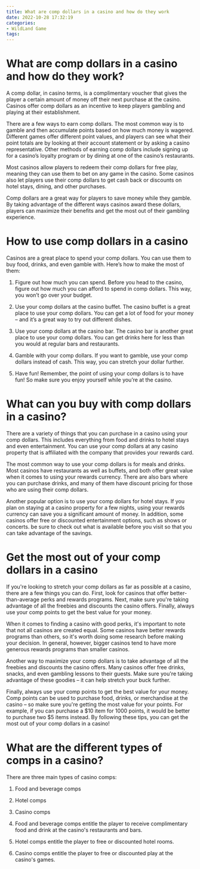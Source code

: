 ```yaml
---
title: What are comp dollars in a casino and how do they work 
date: 2022-10-28 17:32:19
categories:
- WildLand Game
tags:
---
```



#  What are comp dollars in a casino and how do they work? 

A comp dollar, in casino terms, is a complimentary voucher that gives the player a certain amount of money off their next purchase at the casino. Casinos offer comp dollars as an incentive to keep players gambling and playing at their establishment. 

There are a few ways to earn comp dollars. The most common way is to gamble and then accumulate points based on how much money is wagered. Different games offer different point values, and players can see what their point totals are by looking at their account statement or by asking a casino representative. Other methods of earning comp dollars include signing up for a casino’s loyalty program or by dining at one of the casino’s restaurants. 

Most casinos allow players to redeem their comp dollars for free play, meaning they can use them to bet on any game in the casino. Some casinos also let players use their comp dollars to get cash back or discounts on hotel stays, dining, and other purchases. 

Comp dollars are a great way for players to save money while they gamble. By taking advantage of the different ways casinos award these dollars, players can maximize their benefits and get the most out of their gambling experience.

#  How to use comp dollars in a casino 

Casinos are a great place to spend your comp dollars. You can use them to buy food, drinks, and even gamble with. Here’s how to make the most of them:

1. Figure out how much you can spend. Before you head to the casino, figure out how much you can afford to spend in comp dollars. This way, you won’t go over your budget.

2. Use your comp dollars at the casino buffet. The casino buffet is a great place to use your comp dollars. You can get a lot of food for your money – and it’s a great way to try out different dishes.

3. Use your comp dollars at the casino bar. The casino bar is another great place to use your comp dollars. You can get drinks here for less than you would at regular bars and restaurants.

4. Gamble with your comp dollars. If you want to gamble, use your comp dollars instead of cash. This way, you can stretch your dollar further.

5. Have fun! Remember, the point of using your comp dollars is to have fun! So make sure you enjoy yourself while you’re at the casino.

#  What can you buy with comp dollars in a casino? 

There are a variety of things that you can purchase in a casino using your comp dollars. This includes everything from food and drinks to hotel stays and even entertainment. You can use your comp dollars at any casino property that is affiliated with the company that provides your rewards card.

The most common way to use your comp dollars is for meals and drinks. Most casinos have restaurants as well as buffets, and both offer great value when it comes to using your rewards currency. There are also bars where you can purchase drinks, and many of them have discount pricing for those who are using their comp dollars.

Another popular option is to use your comp dollars for hotel stays. If you plan on staying at a casino property for a few nights, using your rewards currency can save you a significant amount of money. In addition, some casinos offer free or discounted entertainment options, such as shows or concerts. be sure to check out what is available before you visit so that you can take advantage of the savings.

#  Get the most out of your comp dollars in a casino 

If you're looking to stretch your comp dollars as far as possible at a casino, there are a few things you can do. First, look for casinos that offer better-than-average perks and rewards programs. Next, make sure you're taking advantage of all the freebies and discounts the casino offers. Finally, always use your comp points to get the best value for your money.

When it comes to finding a casino with good perks, it's important to note that not all casinos are created equal. Some casinos have better rewards programs than others, so it's worth doing some research before making your decision. In general, however, bigger casinos tend to have more generous rewards programs than smaller casinos.

Another way to maximize your comp dollars is to take advantage of all the freebies and discounts the casino offers. Many casinos offer free drinks, snacks, and even gambling lessons to their guests. Make sure you're taking advantage of these goodies – it can help stretch your buck further.

Finally, always use your comp points to get the best value for your money. Comp points can be used to purchase food, drinks, or merchandise at the casino – so make sure you're getting the most value for your points. For example, if you can purchase a $10 item for 1000 points, it would be better to purchase two $5 items instead. By following these tips, you can get the most out of your comp dollars in a casino!

#  What are the different types of comps in a casino?

There are three main types of casino comps:

1) Food and beverage comps
2) Hotel comps
3) Casino comps

1) Food and beverage comps entitle the player to receive complimentary food and drink at the casino's restaurants and bars. 
2) Hotel comps entitle the player to free or discounted hotel rooms. 
3) Casino comps entitle the player to free or discounted play at the casino's games.